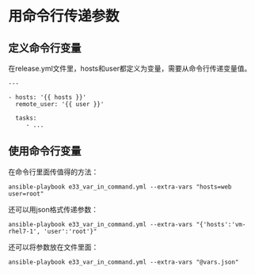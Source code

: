 # 用命令行传递参数

## 定义命令行变量

在release.yml文件里，hosts和user都定义为变量，需要从命令行传递变量值。

```
---

- hosts: '{{ hosts }}'
  remote_user: '{{ user }}'

  tasks:
     - ...

```

## 使用命令行变量

在命令行里面传值得的方法：

```
ansible-playbook e33_var_in_command.yml --extra-vars "hosts=web user=root"
```
还可以用json格式传递参数：
```
ansible-playbook e33_var_in_command.yml --extra-vars "{'hosts':'vm-rhel7-1', 'user':'root'}"
```
还可以将参数放在文件里面：
```
ansible-playbook e33_var_in_command.yml --extra-vars "@vars.json"
```